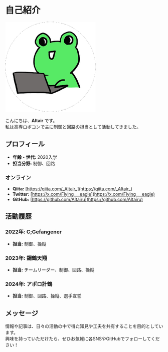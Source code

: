 # 自己紹介


![alt text](images/altair.png)

こんにちは、**Altair** です。  
私は高専ロボコンで主に制御と回路の担当として活動してきました。



## プロフィール

- **年齢・世代:** 2020入学
- **担当分野:** 制御、回路

### オンライン

- **Qiita:** [https://qiita.com/_Altair_](https://qiita.com/_Altair_)
- **Twitter:** [https://x.com/Flying___eagle](https://x.com/Flying___eagle)
- **GitHub:** [https://github.com/Altairu](https://github.com/Altairu)


## 活動履歴

### 2022年: C;Gefangener
- **担当:** 制御、操縦  

### 2023年: 鋼鶴天翔
- **担当:** チームリーダー、制御、回路、操縦  

### 2024年: アポロ計鶴
- **担当:** 制御、回路、操縦、選手宣誓  

## メッセージ

情報や記事は、日々の活動の中で得た知見や工夫を共有することを目的としています。  
興味を持っていただけたら、ぜひお気軽に各SNSやGitHubでフォローしてください！

